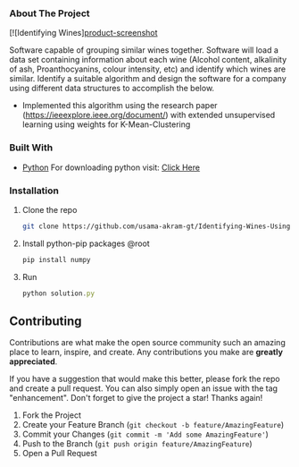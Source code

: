 ### About The Project

[![Identifying Wines][product-screenshot](https://github.com/usama-akram-gt/Identifying-Wines-Using-Unsupervised-Learning/blob/master/assets/identifying_wines.gif)

Software capable of grouping similar wines together. Software will load a data set containing information about each wine (Alcohol content, alkalinity of ash, Proanthocyanins, colour intensity, etc) 
and identify which wines are similar. Identify a suitable algorithm and design the software for a company using different data structures to accomplish the below.
* Implemented this algorithm using the research paper (https://ieeexplore.ieee.org/document/) with extended unsupervised learning using weights for K-Mean-Clustering


### Built With
* [Python](https://www.python.org)
For downloading python visit: <a href="https://www.python.org/downloads/">Click Here</a>

### Installation
1. Clone the repo
   ```sh
   git clone https://github.com/usama-akram-gt/Identifying-Wines-Using-Unsupervised-Learning.git
   ```
2. Install python-pip packages @root
   ```sh
   pip install numpy
   ```
3. Run
   ```js
   python solution.py
   ```
   

<!-- CONTRIBUTING -->
## Contributing

Contributions are what make the open source community such an amazing place to learn, inspire, and create. Any contributions you make are **greatly appreciated**.

If you have a suggestion that would make this better, please fork the repo and create a pull request. You can also simply open an issue with the tag "enhancement".
Don't forget to give the project a star! Thanks again!

1. Fork the Project
2. Create your Feature Branch (`git checkout -b feature/AmazingFeature`)
3. Commit your Changes (`git commit -m 'Add some AmazingFeature'`)
4. Push to the Branch (`git push origin feature/AmazingFeature`)
5. Open a Pull Request
